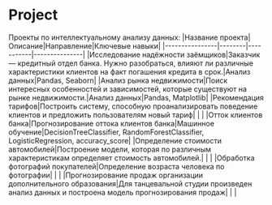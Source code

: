 # Project
Проекты по интеллектуальному анализу данных:
|Название проекта|Описание|Направление|Ключевые навыки|
|----------------|--------|-----------|---------------|
|Исследование надёжности заёмщиков|Заказчик — кредитный отдел банка. Нужно разобраться, влияют ли различные характеристики клиентов на факт погашения кредита в срок.|Анализ данных|Pandas, Seaborn|
|Анализ рынка недвижимости|Поиск интересных особенностей и зависимостей, которые существуют на рынке недвижимости.|Анализ данных|Pandas, Matplotlib|
|Рекомендация тарифов|Построить систему, способную проанализировать поведение клиентов и предложить пользователям новый тариф| | |
|Отток клиентов банка|Прогнозирование оттока клиентов банка|Машинное обучение|DecisionTreeClassifier, RandomForestClassifier, LogisticRegression, accuracy_score|
|Определение стоимости автомобилей|Построение модели, которая по различным характеристикам определяет стоимость автомобилей.| | |
|Обработка фотографий покупателей|Определение возраста человека по фотографии| | |
|Прогнозирование продаж организации дополнительного образования|Для танцевальной студии произведен анализ данных и построена модель прогнозирования продаж| | |

